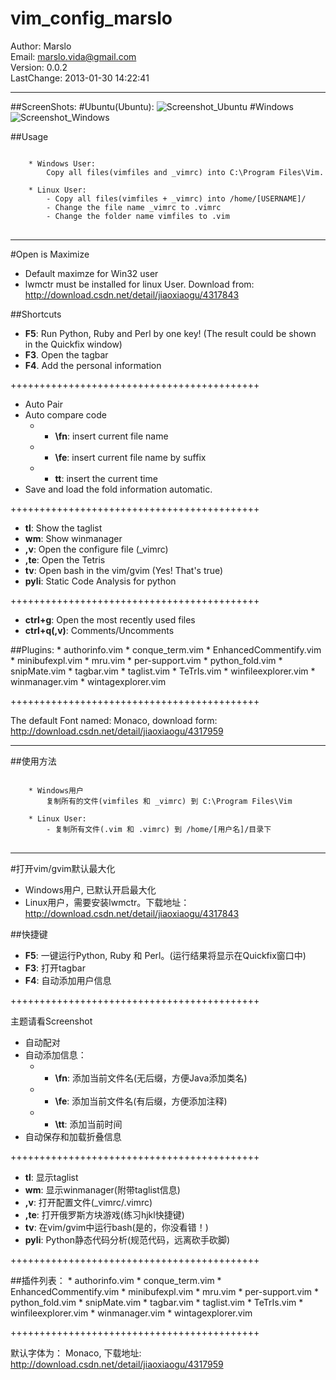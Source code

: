 vim_config_marslo
=================

Author: Marslo  
Email: marslo.vida@gmail.com  
Version: 0.0.2  
LastChange: 2013-01-30 14:22:41  

-----------------------------
##ScreenShots:
#Ubuntu(Ubuntu):
![Screenshot_Ubuntu](https://github.com/woainvzu/vim_config_marslo/blob/master/Screenshots_Ubuntu.png?raw=true)
#Windows
![Screenshot_Windows](https://github.com/woainvzu/vim_config_marslo/blob/master/Screenshot.png?raw=true)


##Usage

<pre>
<code>
    * Windows User:
        Copy all files(vimfiles and _vimrc) into C:\Program Files\Vim.

    * Linux User:
        - Copy all files(vimfiles + _vimrc) into /home/[USERNAME]/
        - Change the file name _vimrc to .vimrc
        - Change the folder name vimfiles to .vim
</code>
</pre>

-----------------------------

#Open is Maximize  
* Default maximze for Win32 user  
* lwmctr must be installed for linux User. Download from: http://download.csdn.net/detail/jiaoxiaogu/4317843  

##Shortcuts

- **F5**: Run Python, Ruby and Perl by one key! (The result could be shown in the Quickfix window)
- **F3**. Open the tagbar
- **F4**. Add the personal information

+++++++++++++++++++++++++++++++++++++++++++

- Auto Pair
- Auto compare code
    - *  **\fn**: insert current file name
    - *  **\fe**: insert current file name by suffix
    - *  **tt**:  insert the current time
- Save and load the fold information automatic.

+++++++++++++++++++++++++++++++++++++++++++

- **tl**:     Show the taglist
- **wm**:    Show winmanager
- **,v**:    Open the configure file (_vimrc)
- **,te**:    Open the Tetris
- **tv**:     Open bash in the vim/gvim (Yes! That's true)
- **pyli**:   Static Code Analysis for python

+++++++++++++++++++++++++++++++++++++++++++

- **ctrl+g**:     Open the most recently used files
- **ctrl+q(,v)**: Comments/Uncomments


##Plugins:
    * authorinfo.vim
    * conque_term.vim
    * EnhancedCommentify.vim
    * minibufexpl.vim
    * mru.vim
    * per-support.vim
    * python_fold.vim
    * snipMate.vim
    * tagbar.vim
    * taglist.vim
    * TeTrIs.vim
    * winfileexplorer.vim
    * winmanager.vim
    * wintagexplorer.vim

+++++++++++++++++++++++++++++++++++++++++++

The default Font named: Monaco, download form: http://download.csdn.net/detail/jiaoxiaogu/4317959

-----------------------------

##使用方法

<pre>
<code>
    * Windows用户
        复制所有的文件(vimfiles 和 _vimrc) 到 C:\Program Files\Vim

    * Linux User:
        - 复制所有文件(.vim 和 .vimrc) 到 /home/[用户名]/目录下
</code>
</pre>

-----------------------------

#打开vim/gvim默认最大化  
* Windows用户, 已默认开启最大化  
* Linux用户，需要安装lwmctr。下载地址：http://download.csdn.net/detail/jiaoxiaogu/4317843  

##快捷键
- **F5**: 一键运行Python, Ruby 和 Perl。(运行结果将显示在Quickfix窗口中)
- **F3**: 打开tagbar
- **F4**: 自动添加用户信息

+++++++++++++++++++++++++++++++++++++++++++

主题请看Screenshot
- 自动配对
- 自动添加信息：
    - * **\fn**: 添加当前文件名(无后缀，方便Java添加类名)
    - * **\fe**: 添加当前文件名(有后缀，方便添加注释)
    - * **\tt**: 添加当前时间
- 自动保存和加载折叠信息

+++++++++++++++++++++++++++++++++++++++++++

- **tl**: 显示taglist
- **wm**: 显示winmanager(附带taglist信息)
- **,v**: 打开配置文件(_vimrc/.vimrc)
- **,te**: 打开俄罗斯方块游戏(练习hjkl快捷键)
- **tv**: 在vim/gvim中运行bash(是的，你没看错！)
- **pyli**: Python静态代码分析(规范代码，远离砍手砍脚)

+++++++++++++++++++++++++++++++++++++++++++

##插件列表：
    * authorinfo.vim
    * conque_term.vim
    * EnhancedCommentify.vim
    * minibufexpl.vim
    * mru.vim
    * per-support.vim
    * python_fold.vim
    * snipMate.vim
    * tagbar.vim
    * taglist.vim
    * TeTrIs.vim
    * winfileexplorer.vim
    * winmanager.vim
    * wintagexplorer.vim

+++++++++++++++++++++++++++++++++++++++++++

默认字体为： Monaco, 下载地址: http://download.csdn.net/detail/jiaoxiaogu/4317959
